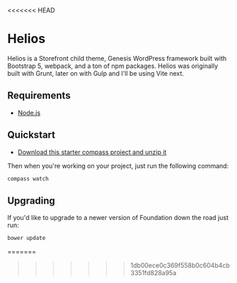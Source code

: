 <<<<<<< HEAD

# Helios

Helios is a Storefront child theme, Genesis WordPress framework built with Bootstrap 5, webpack, and a ton of npm packages.
Helios was originally built with Grunt, later on with Gulp and I'll be using Vite next.

## Requirements

- [Node.js](http://nodejs.org)

## Quickstart

- [Download this starter compass project and unzip it](https://github.com/zurb/foundation-compass-template/archive/master.zip)

Then when you're working on your project, just run the following command:

```bash
compass watch
```

## Upgrading

If you'd like to upgrade to a newer version of Foundation down the road just run:

```bash
bower update
```

=======

> > > > > > > 1db00ece0c369f558b0c604b4cb3351fd828a95a
